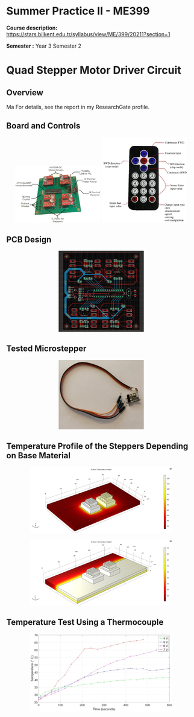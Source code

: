 # Summer Practice II - ME399
**Course description:** https://stars.bilkent.edu.tr/syllabus/view/ME/399/20211?section=1

**Semester :** Year 3 Semester 2

# Quad Stepper Motor Driver Circuit

## Overview
Ma For details, see the report in my ResearchGate profile.

## Board and Controls

<p align="center">
  <img width=45% height=45% src="https://github.com/soly33tworks/ME-PHYS_Undergraduate_Courses/blob/main/ME399-Summer_Practice_II/assets/Design.png">
  <img width=45% height=45% src="https://github.com/soly33tworks/ME-PHYS_Undergraduate_Courses/blob/main/ME399-Summer_Practice_II/assets/Buttons.jpg">
</p>

## PCB Design

<p align="center">
  <img width=45% height=45% src="https://github.com/soly33tworks/ME-PHYS_Undergraduate_Courses/blob/main/ME399-Summer_Practice_II/assets/PCB.jpg">
</p>

## Tested Microstepper

<p align="center">
  <img width=45% height=45% src="https://github.com/soly33tworks/ME-PHYS_Undergraduate_Courses/blob/main/ME399-Summer_Practice_II/assets/Microstepper.jpg">
</p>

## Temperature Profile of the Steppers Depending on Base Material

<p align="center">
  <img width=75% height=75% src="https://github.com/soly33tworks/ME-PHYS_Undergraduate_Courses/blob/main/ME399-Summer_Practice_II/assets/Temp_acrylic.png">
</p>

<p align="center">
  <img width=75% height=75% src="https://github.com/soly33tworks/ME-PHYS_Undergraduate_Courses/blob/main/ME399-Summer_Practice_II/assets/Temp_copper.png">
</p>

## Temperature Test Using a Thermocouple

<p align="center">
  <img width=75% height=75% src="https://github.com/soly33tworks/ME-PHYS_Undergraduate_Courses/blob/main/ME399-Summer_Practice_II/assets/Test.jpg">
</p>

